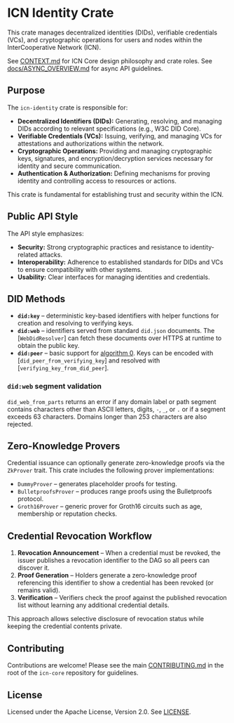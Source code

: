 # ICN Identity Crate

This crate manages decentralized identities (DIDs), verifiable credentials (VCs), and cryptographic operations for users and nodes within the InterCooperative Network (ICN).

See [CONTEXT.md](../../CONTEXT.md) for ICN Core design philosophy and crate roles.
See [docs/ASYNC_OVERVIEW.md](../../docs/ASYNC_OVERVIEW.md) for async API guidelines.

## Purpose

The `icn-identity` crate is responsible for:

*   **Decentralized Identifiers (DIDs):** Generating, resolving, and managing DIDs according to relevant specifications (e.g., W3C DID Core).
*   **Verifiable Credentials (VCs):** Issuing, verifying, and managing VCs for attestations and authorizations within the network.
*   **Cryptographic Operations:** Providing and managing cryptographic keys, signatures, and encryption/decryption services necessary for identity and secure communication.
*   **Authentication & Authorization:** Defining mechanisms for proving identity and controlling access to resources or actions.

This crate is fundamental for establishing trust and security within the ICN.

## Public API Style

The API style emphasizes:

*   **Security:** Strong cryptographic practices and resistance to identity-related attacks.
*   **Interoperability:** Adherence to established standards for DIDs and VCs to ensure compatibility with other systems.
*   **Usability:** Clear interfaces for managing identities and credentials.

## DID Methods

* **`did:key`** – deterministic key-based identifiers with helper functions for
  creation and resolving to verifying keys.
* **`did:web`** – identifiers served from standard `did.json` documents. The
  [`WebDidResolver`] can fetch these documents over HTTPS at runtime to obtain
  the public key.
* **`did:peer`** – basic support for [algorithm 0](https://identity.foundation/peer-did-method-spec/).
  Keys can be encoded with [`did_peer_from_verifying_key`] and resolved with
  [`verifying_key_from_did_peer`].

### `did:web` segment validation

`did_web_from_parts` returns an error if any domain label or path segment
contains characters other than ASCII letters, digits, `-`, `_`, or `.` or if a
segment exceeds 63 characters. Domains longer than 253 characters are also
rejected.

## Zero-Knowledge Provers

Credential issuance can optionally generate zero-knowledge proofs via the
`ZkProver` trait. This crate includes the following prover implementations:

- `DummyProver` – generates placeholder proofs for testing.
- `BulletproofsProver` – produces range proofs using the Bulletproofs protocol.
- `Groth16Prover` – generic prover for Groth16 circuits such as age, membership
  or reputation checks.

## Credential Revocation Workflow

1. **Revocation Announcement** – When a credential must be revoked, the issuer
   publishes a revocation identifier to the DAG so all peers can discover it.
2. **Proof Generation** – Holders generate a zero-knowledge proof referencing
   this identifier to show a credential has been revoked (or remains valid).
3. **Verification** – Verifiers check the proof against the published
   revocation list without learning any additional credential details.

This approach allows selective disclosure of revocation status while keeping the
credential contents private.

## Contributing

Contributions are welcome! Please see the main [CONTRIBUTING.md](../../CONTRIBUTING.md) in the root of the `icn-core` repository for guidelines.

## License

Licensed under the Apache License, Version 2.0. See [LICENSE](../../LICENSE). 
